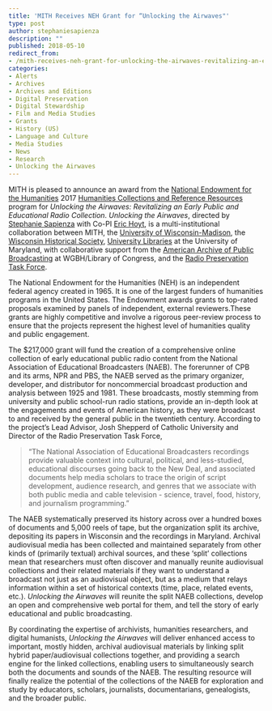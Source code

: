```yaml
---
title: 'MITH Receives NEH Grant for “Unlocking the Airwaves"'
type: post
author: stephaniesapienza
description: ""
published: 2018-05-10
redirect_from: 
- /mith-receives-neh-grant-for-unlocking-the-airwaves-revitalizing-an-early-public-and-educational-radio-collection/
categories:
- Alerts
- Archives
- Archives and Editions
- Digital Preservation
- Digital Stewardship
- Film and Media Studies
- Grants
- History (US)
- Language and Culture
- Media Studies
- News
- Research
- Unlocking the Airwaves
---
```

MITH is pleased to announce an award from the [National Endowment for the Humanities](http://www.neh.gov/) 2017 [Humanities Collections and Reference Resources](https://www.neh.gov/grants/preservation/humanities-collections-and-reference-resources) program for _Unlocking the Airwaves: Revitalizing an Early Public and Educational Radio Collection_. _Unlocking the Airwaves_, directed by [Stephanie Sapienza](https://www.stephaniesapienza.com/) with Co-PI [Eric Hoyt](http://erichoyt.org/), is a multi-institutional collaboration between MITH, the [University of Wisconsin-Madison](https://commarts.wisc.edu/), the [Wisconsin Historical Society](https://www.wisconsinhistory.org/), [University Libraries](http://www.lib.umd.edu/) at the University of Maryland, with collaborative support from the [American Archive of Public Broadcasting](http://americanarchive.org/) at WGBH/Library of Congress, and the [Radio Preservation Task Force](https://www.loc.gov/programs/national-recording-preservation-plan/about-this-program/radio-preservation-task-force/).

The National Endowment for the Humanities (NEH) is an independent federal agency created in 1965. It is one of the largest funders of humanities programs in the United States. The Endowment awards grants to top-rated proposals examined by panels of independent, external reviewers.These grants are highly competitive and involve a rigorous peer-review process to ensure that the projects represent the highest level of humanities quality and public engagement.

The \$217,000 grant will fund the creation of a comprehensive online collection of early educational public radio content from the National Association of Educational Broadcasters (NAEB). The forerunner of CPB and its arms, NPR and PBS, the NAEB served as the primary organizer, developer, and distributor for noncommercial broadcast production and analysis between 1925 and 1981. These broadcasts, mostly stemming from university and public school-run radio stations, provide an in-depth look at the engagements and events of American history, as they were broadcast to and received by the general public in the twentieth century. According to the project’s Lead Advisor, Josh Shepperd of Catholic University and Director of the Radio Preservation Task Force,

> “The National Association of Educational Broadcasters recordings provide valuable context into cultural, political, and less-studied, educational discourses going back to the New Deal, and associated documents help media scholars to trace the origin of script development, audience research, and genres that we associate with both public media and cable television - science, travel, food, history, and journalism programming.”

The NAEB systematically preserved its history across over a hundred boxes of documents and 5,000 reels of tape, but the organization split its archive, depositing its papers in Wisconsin and the recordings in Maryland. Archival audiovisual media has been collected and maintained separately from other kinds of (primarily textual) archival sources, and these ‘split’ collections mean that researchers must often discover and manually reunite audiovisual collections and their related materials if they want to understand a broadcast not just as an audiovisual object, but as a medium that relays information within a set of historical contexts (time, place, related events, etc.). _Unlocking the Airwaves_ will reunite the split NAEB collections, develop an open and comprehensive web portal for them, and tell the story of early educational and public broadcasting.

By coordinating the expertise of archivists, humanities researchers, and digital humanists, _Unlocking the Airwaves_ will deliver enhanced access to important, mostly hidden, archival audiovisual materials by linking split hybrid paper/audiovisual collections together, and providing a search engine for the linked collections, enabling users to simultaneously search both the documents and sounds of the NAEB. The resulting resource will finally realize the potential of the collections of the NAEB for exploration and study by educators, scholars, journalists, documentarians, genealogists, and the broader public.
